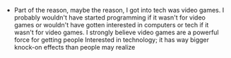 
 - Part of the reason, maybe the reason, I got into tech was video games. 
 I probably wouldn't have started programming if it wasn't for video games or wouldn't have gotten interested in computers or tech if it wasn't for video games. I strongly believe video games are a powerful force for getting people Interested in technology; it has way bigger knock-on effects than people may realize
 



  
